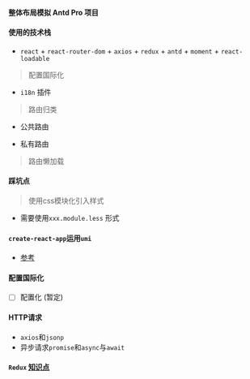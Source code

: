 #### 整体布局模拟 **Antd Pro** 项目

#### 使用的技术栈

- `react` + `react-router-dom` + `axios` + `redux` + `antd` + `moment` + `react-loadable`

> 配置国际化

- `i18n` 插件

> 路由归类

- 公共路由

- 私有路由

> 路由懒加载


#### 踩坑点

> 使用css模块化引入样式

- 需要使用`xxx.module.less` 形式

#### `create-react-app`运用`umi`

- [参考](https://umijs.org/zh-CN/guide/migrating-create-react-app-to-umi#%E4%BE%9D%E8%B5%96%E5%A4%84%E7%90%86)

#### 配置国际化

- [ ] 配置化 (暂定)

#### HTTP请求

- `axios`和`jsonp`
- 异步请求`promise`和`async`与`await`


#### `Redux` [知识点](./README.md)